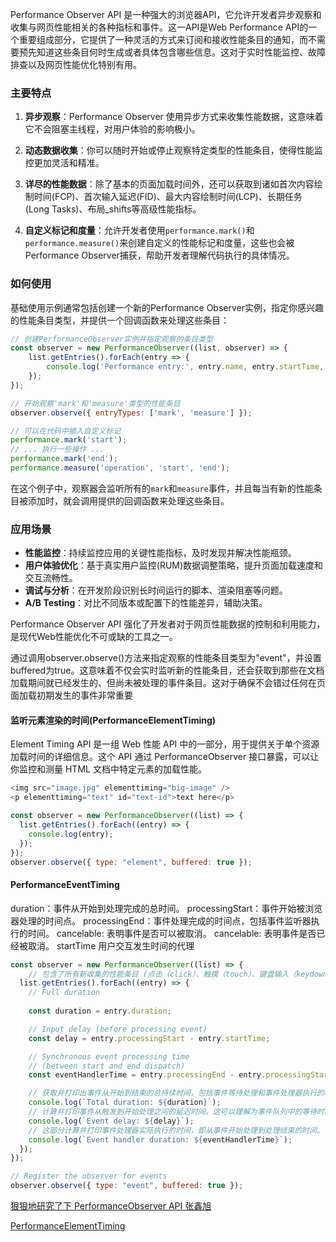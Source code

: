 Performance Observer API 是一种强大的浏览器API，它允许开发者异步观察和收集与网页性能相关的各种指标和事件。这一API是Web Performance API的一个重要组成部分，它提供了一种灵活的方式来订阅和接收性能条目的通知，而不需要预先知道这些条目何时生成或者具体包含哪些信息。这对于实时性能监控、故障排查以及网页性能优化特别有用。

### 主要特点

1. **异步观察**：Performance Observer 使用异步方式来收集性能数据，这意味着它不会阻塞主线程，对用户体验的影响极小。

2. **动态数据收集**：你可以随时开始或停止观察特定类型的性能条目，使得性能监控更加灵活和精准。

3. **详尽的性能数据**：除了基本的页面加载时间外，还可以获取到诸如首次内容绘制时间(FCP)、首次输入延迟(FID)、最大内容绘制时间(LCP)、长期任务(Long Tasks)、布局_shifts等高级性能指标。

4. **自定义标记和度量**：允许开发者使用`performance.mark()`和`performance.measure()`来创建自定义的性能标记和度量，这些也会被Performance Observer捕获，帮助开发者理解代码执行的具体情况。

### 如何使用

基础使用示例通常包括创建一个新的Performance Observer实例，指定你感兴趣的性能条目类型，并提供一个回调函数来处理这些条目：

```javascript
// 创建PerformanceObserver实例并指定观察的条目类型
const observer = new PerformanceObserver((list, observer) => {
    list.getEntries().forEach(entry => {
        console.log('Performance entry:', entry.name, entry.startTime, entry.duration);
    });
});

// 开始观察'mark'和'measure'类型的性能条目
observer.observe({ entryTypes: ['mark', 'measure'] });

// 可以在代码中插入自定义标记
performance.mark('start');
// ... 执行一些操作 ...
performance.mark('end');
performance.measure('operation', 'start', 'end');
```

在这个例子中，观察器会监听所有的`mark`和`measure`事件，并且每当有新的性能条目被添加时，就会调用提供的回调函数来处理这些条目。

### 应用场景

- **性能监控**：持续监控应用的关键性能指标，及时发现并解决性能瓶颈。
- **用户体验优化**：基于真实用户监控(RUM)数据调整策略，提升页面加载速度和交互流畅性。
- **调试与分析**：在开发阶段识别长时间运行的脚本、渲染阻塞等问题。
- **A/B Testing**：对比不同版本或配置下的性能差异，辅助决策。

Performance Observer API 强化了开发者对于网页性能数据的控制和利用能力，是现代Web性能优化不可或缺的工具之一。

通过调用observer.observe()方法来指定观察的性能条目类型为"event"，并设置buffered为true。这意味着不仅会实时监听新的性能条目，还会获取到那些在文档加载期间就已经发生的、但尚未被处理的事件条目。这对于确保不会错过任何在页面加载初期发生的事件非常重要

#### 监听元素渲染的时间(PerformanceElementTiming)

Element Timing API 是一组 Web 性能 API 中的一部分，用于提供关于单个资源加载时间的详细信息。这个 API 通过 PerformanceObserver 接口暴露，可以让你监控和测量 HTML 文档中特定元素的加载性能。

```js
<img src="image.jpg" elementtiming="big-image" />
<p elementtiming="text" id="text-id">text here</p>

const observer = new PerformanceObserver((list) => {
  list.getEntries().forEach((entry) => {
    console.log(entry);
  });
});
observer.observe({ type: "element", buffered: true });

```

#### PerformanceEventTiming

duration：事件从开始到处理完成的总时间。
processingStart：事件开始被浏览器处理的时间点。
processingEnd：事件处理完成的时间点，包括事件监听器执行的时间。
cancelable: 表明事件是否可以被取消。
cancelable: 表明事件是否已经被取消。
startTime 用户交互发生时间的代理

```js
const observer = new PerformanceObserver((list) => {
    // 包含了所有新收集的性能条目 (点击（click）、触摸（touch）、键盘输入（keydown、keyup）等直接与用户交互的行为)
  list.getEntries().forEach((entry) => {
    // Full duration
    
    const duration = entry.duration; 

    // Input delay (before processing event)
    const delay = entry.processingStart - entry.startTime;

    // Synchronous event processing time
    // (between start and end dispatch)
    const eventHandlerTime = entry.processingEnd - entry.processingStart;

    // 获取并打印出事件从开始到结束的总持续时间，包括事件等待处理和事件处理器执行的时间
    console.log(`Total duration: ${duration}`);
    // 计算并打印事件从触发到开始处理之间的延迟时间。这可以理解为事件队列中的等待时间。
    console.log(`Event delay: ${delay}`);
    // 这部分计算并打印事件处理器实际执行的时间，即从事件开始处理到处理结束的时间。
    console.log(`Event handler duration: ${eventHandlerTime}`);
  });
});

// Register the observer for events
observer.observe({ type: "event", buffered: true });
```



[狠狠地研究了下 PerformanceObserver API 张鑫旭](https://www.zhangxinxu.com/wordpress/2023/08/js-performanceobserver-api/)

[PerformanceElementTiming](https://developer.mozilla.org/en-US/docs/Web/API/PerformanceElementTiming)

